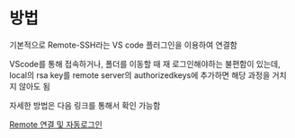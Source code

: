 # 방법

기본적으로 Remote-SSH라는 VS code 플러그인을 이용하여 연결함

VScode를 통해 접속하거나, 폴더를 이동할 때 재 로그인해야하는 불편함이 있는데, local의 rsa key를 remote server의 authorizedkeys에 추가하면 해당 과정을 거치지 않아도 됨

자세한 방법은 다음 링크를 통해서 확인 가능함

[Remote 연결 및 자동로그인 ](https://doheejin.github.io/vscode/2021/02/25/vscode-server.html)
